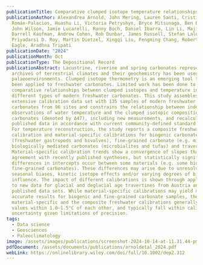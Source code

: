 ```yaml
---
publicationTitle: Comparative clumped isotope temperature relationships in freshwater carbonates
publicationAuthor: Alexandrea Arnold, John Mering, Lauren Santi, Cristian
  Román-Palacios, Huashu Li, Victoria Petryshyn, Bryce Mitsunaga, Ben Elliott,
  John Wilson, Jamie Lucarelli, Ronny Boch, Daniel Ibarra, Lin Li, Majie Fan,
  Darrell Kaufman, Andrew Cohen, Rob Dunbar, James Russell, Stefan Lalonde,
  Priyadarsi D. Roy, Martin Dietzel, Xingqi Liu, Fengming Chang, Robert A.
  Eagle, Aradhna Tripati
publicationDate: "2024"
publicationMonth: Oct
publicationType: The Depositional Record
publicationAbstract: Lacustrine, riverine and spring carbonates represent
  archives of terrestrial climates and their geochemistry has been used to study
  palaeoenvironments. Clumped isotope thermometry is an emerging tool that has
  been applied to freshwater carbonates. Limited work has been done to evaluate
  comparative relationships between clumped isotopes and temperature in
  different types of modern freshwater carbonates. This study assembles an
  extensive calibration data set with 135 samples of modern freshwater
  carbonates from 96 sites and constrains the relationship between independent
  observations of water temperature and the clumped isotopic composition of
  carbonates (denoted by Δ47), including new measurements, and recalculates
  published data in accordance with current community-defined standard values.
  For temperature reconstruction, the study reports a composite freshwater
  calibration and material-specific calibrations for biogenic carbonates
  (freshwater gastropods and bivalves), fine-grained carbonate (e.g. micrites),
  biologically mediated carbonates (microbialites and tufas) and travertines.
  Material-specific calibration trends show a convergence of slopes that are in
  agreement with recently published syntheses, but statistically significant
  differences in intercepts occur between some materials (e.g. some biogenics,
  fine-grained carbonates). These differences may arise due to unresolved
  seasonal biases, kinetic isotope effects and/or varying degrees of biological
  influence. The impact of different calibrations is shown through application
  to new data for glacial and deglacial age travertines from Austria and
  published data sets. While material-specific calibrations may yield more
  accurate results for biogenic and fine-grained carbonate samples, the use of
  material-specific and the composite freshwater calibrations generally produces
  values within 1.0–1.5°C of each other, and typically fall within calibration
  uncertainty given limitations of precision.
tags:
  - Data science
  - Geosciences
  - Paleoclimatology
image: /assets/images/publications/screenshot-2024-10-14-at-11.31.44-pm.png
pdfDocument: /assets/documents/publications/arnoldetal_2024.pdf
webLink: https://onlinelibrary.wiley.com/doi/full/10.1002/dep2.312
---
```

